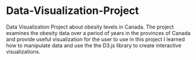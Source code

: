 # Data-Visualization-Project

Data Visualization Project about obesity levels in Canada. The project examines the obesity data over a period of years in the provinces of Canada and provide useful visualization for the user to use in this project I learned how to manipulate data and use the the D3.js library to create interactive visualizations. 
